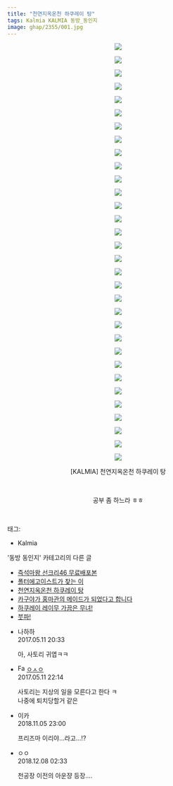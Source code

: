 ```yaml
---
title: "천연지옥온천 하쿠레이 탕"
tags: Kalmia KALMIA 동방_동인지
image: ghap/2355/001.jpg
---
```

<div class="article">
<p style="text-align: center; clear: none; float: none;"><img src="{{ site.nasurl }}/ghap/2355/001.jpg"/></p>
<p style="text-align: center; clear: none; float: none;"><img src="{{ site.nasurl }}/ghap/2355/002.jpg"/></p>
<p style="text-align: center; clear: none; float: none;"><img src="{{ site.nasurl }}/ghap/2355/003.jpg"/></p>
<p style="text-align: center; clear: none; float: none;"><img src="{{ site.nasurl }}/ghap/2355/004.jpg"/></p>
<p style="text-align: center; clear: none; float: none;"><img src="{{ site.nasurl }}/ghap/2355/005.jpg"/></p>
<p style="text-align: center; clear: none; float: none;"><img src="{{ site.nasurl }}/ghap/2355/006.jpg"/></p>
<p style="text-align: center; clear: none; float: none;"><img src="{{ site.nasurl }}/ghap/2355/007.jpg"/></p>
<p style="text-align: center; clear: none; float: none;"><img src="{{ site.nasurl }}/ghap/2355/008.jpg"/></p>
<p style="text-align: center; clear: none; float: none;"><img src="{{ site.nasurl }}/ghap/2355/009.jpg"/></p>
<p style="text-align: center; clear: none; float: none;"><img src="{{ site.nasurl }}/ghap/2355/010.jpg"/></p>
<p style="text-align: center; clear: none; float: none;"><img src="{{ site.nasurl }}/ghap/2355/011.jpg"/></p>
<p style="text-align: center; clear: none; float: none;"><img src="{{ site.nasurl }}/ghap/2355/012.jpg"/></p>
<p style="text-align: center; clear: none; float: none;"><img src="{{ site.nasurl }}/ghap/2355/013.jpg"/></p>
<p style="text-align: center; clear: none; float: none;"><img src="{{ site.nasurl }}/ghap/2355/014.jpg"/></p>
<p style="text-align: center; clear: none; float: none;"><img src="{{ site.nasurl }}/ghap/2355/015.jpg"/></p>
<p style="text-align: center; clear: none; float: none;"><img src="{{ site.nasurl }}/ghap/2355/016.jpg"/></p>
<p style="text-align: center; clear: none; float: none;"><img src="{{ site.nasurl }}/ghap/2355/017.jpg"/></p>
<p style="text-align: center; clear: none; float: none;"><img src="{{ site.nasurl }}/ghap/2355/018.jpg"/></p>
<p style="text-align: center; clear: none; float: none;"><img src="{{ site.nasurl }}/ghap/2355/019.jpg"/></p>
<p style="text-align: center; clear: none; float: none;"><img src="{{ site.nasurl }}/ghap/2355/020.jpg"/></p>
<p style="text-align: center; clear: none; float: none;"><img src="{{ site.nasurl }}/ghap/2355/021.jpg"/></p>
<p style="text-align: center; clear: none; float: none;"><img src="{{ site.nasurl }}/ghap/2355/022.jpg"/></p>
<p style="text-align: center; clear: none; float: none;"><img src="{{ site.nasurl }}/ghap/2355/023.jpg"/></p>
<p style="text-align: center; clear: none; float: none;"><img src="{{ site.nasurl }}/ghap/2355/024.jpg"/></p>
<p style="text-align: center; clear: none; float: none;"><img src="{{ site.nasurl }}/ghap/2355/025.jpg"/></p>
<p style="text-align: center; clear: none; float: none;"><img src="{{ site.nasurl }}/ghap/2355/026.jpg"/></p>
<p style="text-align: center; clear: none; float: none;"><img src="{{ site.nasurl }}/ghap/2355/027.jpg"/></p>
<p style="text-align: center; clear: none; float: none;"><img src="{{ site.nasurl }}/ghap/2355/028.jpg"/></p>
<p style="text-align: center; clear: none; float: none;"><img src="{{ site.nasurl }}/ghap/2355/029.jpg"/></p>
<p style="text-align: center; clear: none; float: none;"><img src="{{ site.nasurl }}/ghap/2355/030.jpg"/></p>
<p style="text-align: center; clear: none; float: none;"><img src="{{ site.nasurl }}/ghap/2355/031.jpg"/></p>
<p style="text-align: center; clear: none; float: none;"><img src="{{ site.nasurl }}/ghap/2355/032.jpg"/></p>
<p style="text-align: center; clear: none; float: none;">[KALMIA] 천연지옥온천 하쿠레이 탕</p>
<p style="text-align: center; clear: none; float: none;"><br/></p>
<p style="text-align: center; clear: none; float: none;">공부 좀 하느라 ㅎㅎ</p>
<p><br/></p>
</div><div class="tagTrail">
<p>태그: </p>
<ul>
<li>Kalmia</li>
</ul>
</div><div class="another">
<p>'동방 동인지' 카테고리의 다른 글</p>
<ul>
<li><a href="/2016-09-27-ghap_2357">즉석마왕 선크리46 무료배포본</a></li>
<li><a href="/2016-09-27-ghap_2356">폴터에고이스트가 찾는 이</a></li>
<li><a href="/2016-09-27-ghap_2355">천연지옥온천 하쿠레이 탕</a></li>
<li><a href="/2016-09-26-ghap_2354">카구야가 홍마관의 메이드가 되었다고 합니다</a></li>
<li><a href="/2016-09-26-ghap_2353">하쿠레이 레이무 가끔은 무녀!</a></li>
<li><a href="/2016-09-26-ghap_2352">붓파!</a></li>
</ul>
</div><div class="cb_module cb_fluid">
<div class="cb_wrt cb_profile">
<div class="comment">
<ul>
<li class="cb_thumb_off" id="comment14986625">
<div class="cb_comment_area">
<div class="cb_info_area">
<div class="cb_section">
<span class="cb_nick_name">나하하</span>
</div>
<div class="cb_section">
<span class="cb_date">2017.05.11 20:33 </span>
</div>
</div>
<div class="cb_dsc_comment">
<p class="cb_dsc">
											아,  사토리 귀엽ㅋㅋ
										</p>
</div>
</div></li>
<li class="cb_thumb_off" id="comment14986694">
<div class="cb_comment_area">
<div class="cb_info_area">
<div class="cb_section">
<span class="cb_nick_name"><img alt="Favicon of http://google.com" height="16" onerror="this.onerror=null;this.parentNode.removeChild(this)" src="http://google.com/favicon.ico" width="16"/> <a href="http://google.com" onclick="return openLinkInNewWindow(this)">ㅇㅅㅇ</a></span>
</div>
<div class="cb_section">
<span class="cb_date">2017.05.11 22:14 </span>
</div>
</div>
<div class="cb_dsc_comment">
<p class="cb_dsc">
											사토리는 지상의 일을 모른다고 한다 ㅋ<br/>
나중에 퇴치당할거 같은
										</p>
</div>
</div></li>
<li class="cb_thumb_off" id="comment15368216">
<div class="cb_comment_area">
<div class="cb_info_area">
<div class="cb_section">
<span class="cb_nick_name">이카</span>
</div>
<div class="cb_section">
<span class="cb_date">2018.11.05 23:00 </span>
</div>
</div>
<div class="cb_dsc_comment">
<p class="cb_dsc">
											프리즈마 이리야...라고...!?
										</p>
</div>
</div></li>
<li class="cb_thumb_off" id="comment15383760">
<div class="cb_comment_area">
<div class="cb_info_area">
<div class="cb_section">
<span class="cb_nick_name">ㅇㅇ</span>
</div>
<div class="cb_section">
<span class="cb_date">2018.12.08 02:33 </span>
</div>
</div>
<div class="cb_dsc_comment">
<p class="cb_dsc">
											천공장 이전의 아운쟝 등장....
										</p>
</div>
</div></li>
</ul>
</div>
</div><!-- commentList close -->
</div>